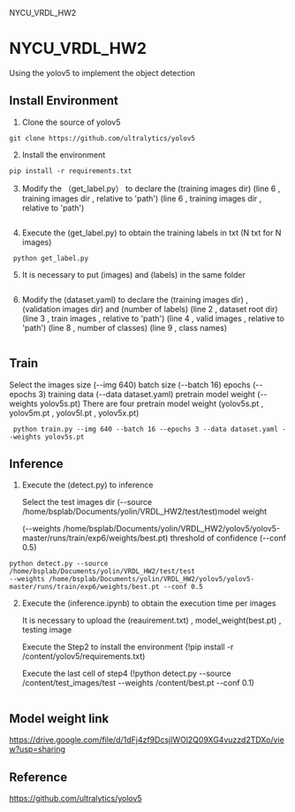 NYCU_VRDL_HW2
# NYCU_VRDL_HW2
Using the yolov5 to implement the object detection

## Install Environment
1. Clone the source of yolov5
```
git clone https://github.com/ultralytics/yolov5
```
2. Install the environment
```
pip install -r requirements.txt
```
3. Modify the （get_label.py） to declare the (training images dir)
    (line 6 , training images dir , relative to 'path')
    (line 6 , training images dir , relative to 'path')
```
```
4. Execute the (get_label.py) to obtain the training labels in txt (N txt for N images)
```
 python get_label.py
```
5. It is necessary to put (images) and (labels) in the same folder
```
```
6. Modify the (dataset.yaml) to declare the (training images dir) , (validation images dir) and (number of labels)
    (line 2 , dataset root dir)
    (line 3 , train images , relative to 'path')
    (line 4 , valid images , relative to 'path')
    (line 8 , number of classes)
    (line 9 , class names)
```
```
## Train
Select the images size (--img 640)
batch size (--batch 16)
epochs (--epochs 3)
training data (--data dataset.yaml)
pretrain model weight (--weights yolov5s.pt) 
There are four pretrain model weight (yolov5s.pt , yolov5m.pt , yolov5l.pt , yolov5x.pt)
```
 python train.py --img 640 --batch 16 --epochs 3 --data dataset.yaml --weights yolov5s.pt
```

## Inference
1. Execute the (detect.py) to inference

    Select the test images dir (--source /home/bsplab/Documents/yolin/VRDL_HW2/test/test)model weight 
    
    (--weights /home/bsplab/Documents/yolin/VRDL_HW2/yolov5/yolov5-master/runs/train/exp6/weights/best.pt)
    threshold of confidence (--conf 0.5)

```
python detect.py --source /home/bsplab/Documents/yolin/VRDL_HW2/test/test
--weights /home/bsplab/Documents/yolin/VRDL_HW2/yolov5/yolov5-master/runs/train/exp6/weights/best.pt --conf 0.5
```

2. Execute the (inference.ipynb) to obtain the execution time per images

    It is necessary to upload the (reauirement.txt) , model_weight(best.pt) , testing image
    
    Execute the Step2 to install the environment (!pip install -r /content/yolov5/requirements.txt)


    Execute the last cell of step4 (!python detect.py --source /content/test_images/test --weights /content/best.pt --conf 0.1)
    
```
```
 
## Model weight link
 https://drive.google.com/file/d/1dFj4zf9DcsjIWOl2Q09XG4vuzzd2TDXo/view?usp=sharing
 
## Reference
 https://github.com/ultralytics/yolov5